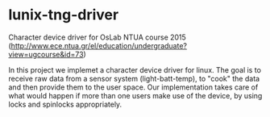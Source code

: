 # lunix-tng-driver
Character device driver for OsLab NTUA course 2015 (http://www.ece.ntua.gr/el/education/undergraduate?view=ugcourse&id=73) 

In this project we implemet a character device driver for linux.
The goal is to receive raw data from a sensor system (light-batt-temp), to "cook" the data 
and then provide them to the user space. 
Our implementation takes care of what would happen if more than one users make use of the device, by using locks and spinlocks appropriately.

